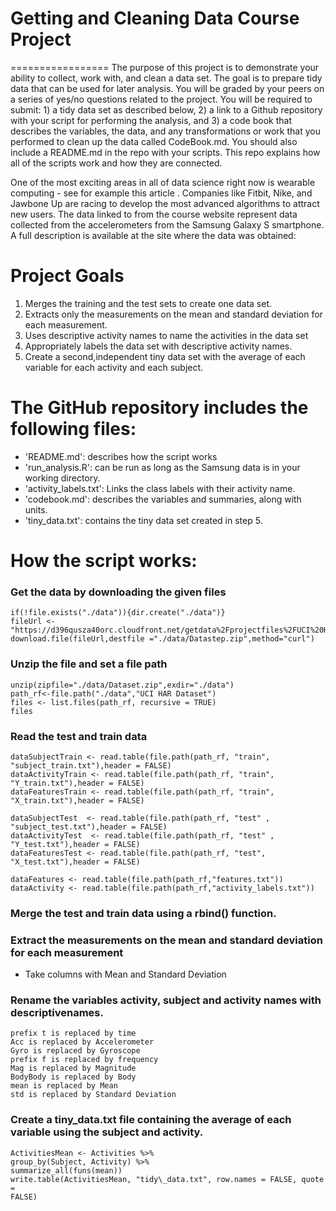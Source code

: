 **Getting and Cleaning Data Course Project**
=================
=================
The purpose of this project is to demonstrate your ability to collect, work with, and clean a data set. The goal is to prepare tidy data that can be used for later analysis. You will be graded by your peers on a series of yes/no questions related to the project. You will be required to submit: 1) a tidy data set as described below, 2) a link to a Github repository with your script for performing the analysis, and 3) a code book that describes the variables, the data, and any transformations or work that you performed to clean up the data called CodeBook.md. You should also include a README.md in the repo with your scripts. This repo explains how all of the scripts work and how they are connected.

One of the most exciting areas in all of data science right now is wearable computing - see for example this article . Companies like Fitbit, Nike, and Jawbone Up are racing to develop the most advanced algorithms to attract new users. The data linked to from the course website represent data collected from the accelerometers from the Samsung Galaxy S smartphone. A full description is available at the site where the data was obtained:




**Project Goals**
=================

1.  Merges the training and the test sets to create one data set.
2.  Extracts only the measurements on the mean and standard deviation
    for each measurement.
3.  Uses descriptive activity names to name the activities in the data
    set
4.  Appropriately labels the data set with descriptive activity names.
5.  Create a second,independent tiny data set with the average of each
    variable for each activity and each subject.

The GitHub repository includes the following files:
===================================================

-   'README.md': describes how the script works
-   'run\_analysis.R': can be run as long as the Samsung data is in your
    working directory.
-   'activity\_labels.txt': Links the class labels with their activity
    name.
-   'codebook.md': describes the variables and summaries, along with
    units.
-   'tiny\_data.txt': contains the tiny data set created in step 5.

How the script works:
=====================

### Get the data by downloading the given files
    if(!file.exists("./data")){dir.create("./data")}
    fileUrl <- "https://d396qusza40orc.cloudfront.net/getdata%2Fprojectfiles%2FUCI%20HAR%20Dataset.zip"
    download.file(fileUrl,destfile ="./data/Datastep.zip",method="curl")

### Unzip the file and set a file path
    unzip(zipfile="./data/Dataset.zip",exdir="./data")
    path_rf<-file.path("./data","UCI HAR Dataset")
    files <- list.files(path_rf, recursive = TRUE)
    files 
### Read the test and train data
    dataSubjectTrain <- read.table(file.path(path_rf, "train", "subject_train.txt"),header = FALSE)
    dataActivityTrain <- read.table(file.path(path_rf, "train", "Y_train.txt"),header = FALSE)
    dataFeaturesTrain <- read.table(file.path(path_rf, "train", "X_train.txt"),header = FALSE)

    dataSubjectTest  <- read.table(file.path(path_rf, "test" , "subject_test.txt"),header = FALSE)
    dataActivityTest  <- read.table(file.path(path_rf, "test" , "Y_test.txt"),header = FALSE)
    dataFeaturesTest <- read.table(file.path(path_rf, "test", "X_test.txt"),header = FALSE)

    dataFeatures <- read.table(file.path(path_rf,"features.txt"))
    dataActivity <- read.table(file.path(path_rf,"activity_labels.txt"))

### Merge the test and train data using a rbind() function.

### Extract the measurements on the mean and standard deviation for each measurement
-   Take columns with Mean and Standard Deviation 
### Rename the variables activity, subject and activity names with descriptivenames. 
    prefix t is replaced by time 
    Acc is replaced by Accelerometer
    Gyro is replaced by Gyroscope 
    prefix f is replaced by frequency 
    Mag is replaced by Magnitude 
    BodyBody is replaced by Body 
    mean is replaced by Mean 
    std is replaced by Standard Deviation 
### Create a tiny\_data.txt file containing the average of each variable using the subject and activity. 
    ActivitiesMean <- Activities %>% 
    group_by(Subject, Activity) %>%
    summarize_all(funs(mean))
    write.table(ActivitiesMean, "tidy\_data.txt", row.names = FALSE, quote =
    FALSE)
   

